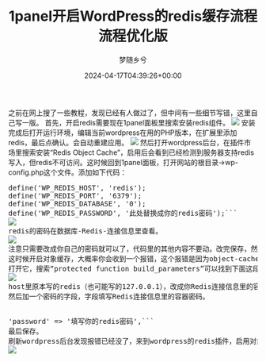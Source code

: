 ﻿---
title: 1panel开启WordPress的redis缓存流程 流程优化版
author: 梦随乡兮
type: post
date: 2024-04-17T04:39:26+00:00
views:
- 1436
like:
- 6
categories:
- 笔记
tags:
- 1panel面板
- redis缓存
- WordPress建站
slug: "1panel-wordpress-redis"
---
之前在网上搜了一些教程，发现已经有人做过了，但中间有一些细节写错，这里自己写一版。
首先，开启redis需要现在1panel面板里搜索安装redis组件。
<img src="https://r2.imsxx.com/wp-content/uploads/078cd3e954e01e6.png" />
安装完成后打开运行环境，编辑当前wordpress在用的PHP版本，在扩展里添加redis，最后点确认。会自动重建应用。
<img src="https://r2.imsxx.com/wp-content/uploads/f38e3d966560daf.png" />
然后打开wordpress后台，在插件市场里搜索安装“Redis Object Cache”，启用后会看到已经检测到服务器支持redis写入，但redis不可访问。这时候回到1panel面板，打开网站的根目录->wp-config.php这个文件。添加如下代码：
<div>
<pre>define('WP_REDIS_HOST', 'redis');
define('WP_REDIS_PORT', '6379');
define('WP_REDIS_DATABASE', '0');
define('WP_REDIS_PASSWORD', '此处替换成你的redis密码');```
<img src="https://r2.imsxx.com/wp-content/uploads/e9f5b5730c3c17d.png" />
redis的密码在数据库-Redis-连接信息里查看。
<img src="https://r2.imsxx.com/wp-content/uploads/dcc5d6ee3ff29db.png" />
注意只需要改成你自己的密码就可以了，代码里的其他内容不要动。改完保存，然后回到wordpress后台刷新插件页面会发现已经redis已经可以访问了。
这时候开启对象缓存，大概率你会收到一个报错，这个报错是因为object-cache.php这个文件配置的问题。如果你没乱改存放，它应该是在根目录/wp-content/object-cache.php。
打开它，搜索“protected function build_parameters”可以找到下面这段代码：
<img src="https://r2.imsxx.com/wp-content/uploads/c5da63dc6f423e4.png" />
host里原本写的redis（也可能写的127.0.0.1），改成你Redis连接信息里的容器连接地址。
然后加一个密码的字段，字段填写Redis连接信息里的容器密码。
<div>
<pre>'password' => '填写你的redis密码',```
最后保存。
刷新wordpress后台发现报错已经没了，来到wordpress的redis插件，启用对象存储，大功告成。
<img src="https://r2.imsxx.com/wp-content/uploads/97c27bf1dd6fff5.png" />
